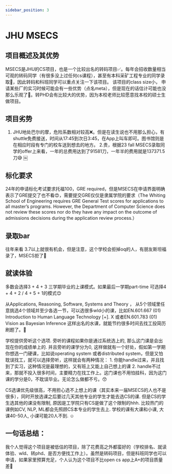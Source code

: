 ```yaml
---
sidebar_position: 3
---
```

# JHU MSECS


## 项目概述及其优势
MSECS是JHU的CS项目，也是一个比较出名的转码项目✅。每年会招收数量相当可观的转码同学（有很多没上过任何cs课程），甚至有本科采矿工程专业的同学录取🥹，因此转码和科班同学可以重点关注一下该项目。
该项目的class size小， 申请某些厂的实习时候可能会有一些优势（点名meta），但是现在的话估计可能也没那么乐观了🙏。转PHD会有比较大的优势，因为本校老师比较愿意找本校的硕士生做项目。

## 项目劣势
1. JHU地处巴尔的摩，危险系数相对较高❌。但是在读生说也不用那么担心，有shuttle免费接送，时间从17:45到次日3:45，在App上叫车即可。图书馆则是在相应时段有专门的校车送到想去的地方。
   2.贵，根据23 fall MSECS录取同学的offer上来看，一年的总费用达到了91581刀，一年半的费用就是137371.5刀😅
   ￼


## 标化要求
24年的申请标化考试要求托福100，GRE required，但是MSECS在申请界面明确表示了GRE提交了也不看😍，需要提交GRE仅仅是隶属学院的要求（The Whiting School of Engineering requires GRE General Test scores for applications to all master’s programs. However, the Department of Computer Science does not review these scores nor do they have any impact on the outcome of admissions decisions during the application review process.）


## 录取bar
往年来看 3.7以上就很有机会，但是注意，这个学校会拒掉oq的人，有朋友斯坦福录了，MSECS拒了🥹


## 就读体验

多数会选择3 + 4 + 3 三学期毕业的上课模式。如果最后一学期part-time 可选择4 + 4 + 2 / 4 + 5 + 1的模式😊

从Applications, Reasoning, Software, Systems and Theory ， 从5个领域里任意挑选4个领域并至少各选一节，可以选很多wld小的课，比如EN.601.667 (01)
Introduction to Human Language Technology [+]. Χ 或者EN.601.783 (01) Vision as Bayesian Inference 这样出名的水课，就能节约很多时间去找工投简历刷题了。🤩

学校提供旁听这个选项. 旁听的课程如果你是通过系统选上的, 那么这门课是会出现在你的成绩单上的. 并且旁听的课学分为0, 这样做就有一个好处，假如第一学期你想选一门硬课，比如说operating system 或者distributed system，但是又怕耽误找工，就可以选择旁听，这样就会有两种情况： 1. 你能handle过来，并且找到了实习，这种情况是最理想的，又有班上又能上自己想上的课 2. handle不过来，那就不投入很多时间，主要精力在找工作上。这门课也不用怕挂科，因为这门课的学分是0，不耽误毕业。无论怎么做都不亏。😙

CS选课优先级很高，不用担心选不上想上的课（其实本来一届MSECS的人也不是很多），同时开放选课之后要过几天其他专业的学生才能去选CS的课. 但是CS的学生选其他的课没有限制, 原因是工学院只有CS是做了这个限制的hhh. 比较热门的课例如CV, NLP, ML都会先照顾CS本专业的学生去上. 学校的课有大课和小课, 大课40-50人, 小课可能20人不到. ☺️


## 一句话总结：
我个人觉得这个项目是被低估的项目，除了花费高之外都蛮好的（学校排名、就读体验、wld、转phd、是否方便找工作上）。虽然是转码项目，但是科班同学也可以申请，如果家里预算充足，个人认为这个项目不比open cs app上A+的项目质量差🏅

